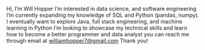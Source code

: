Hi, I’m Will Hopper
I’m interested in data science, and software engineering 
I’m currently expanding my knowledge of SQL and Python (pandas, numpy). I eventually want to explore Java, full stack engineering, and machine learning in Python 
I’m looking to showcase my technical skills and learn how to become a better programmer and data analyst 
you can reach me through email at williamhopper7@gmail.com
Thank you!


<!---
williamhopper7/williamhopper7 is a ✨ special ✨ repository because its `README.md` (this file) appears on your GitHub profile.
You can click the Preview link to take a look at your changes.
--->
